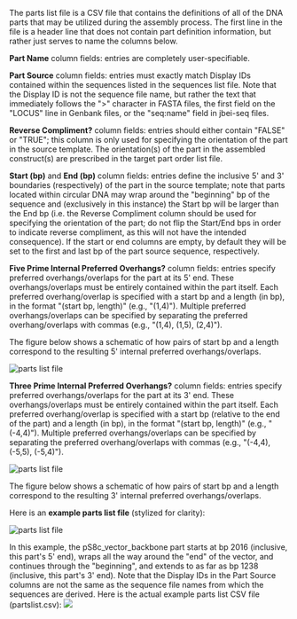 The parts list file is a CSV file that contains the definitions of all of the DNA parts that may be utilized during the assembly process. The first line in the file is a header line that does not contain part definition information, but rather just serves to name the columns below.

**Part Name** column fields:
entries are completely user-specifiable.

**Part Source** column fields:
entries must exactly match Display IDs contained within the sequences listed in the sequences list file. Note that the Display ID is not the sequence file name, but rather the text that immediately follows the ">" character in FASTA files, the first field on the "LOCUS" line in Genbank files, or the "seq:name" field in jbei-seq files.

**Reverse Compliment?** column fields:
entries should either contain "FALSE" or "TRUE"; this column is only used for specifying the orientation of the part in the source template. The orientation(s) of the part in the assembled construct(s) are prescribed in the target part order list file.

**Start (bp)** and **End (bp)** column fields:
entries define the inclusive 5' and 3' boundaries (respectively) of the part in the source template; note that parts located within circular DNA may wrap around the "beginning" bp of the sequence and (exclusively in this instance) the Start bp will be larger than the End bp (i.e. the Reverse Compliment column should be used for specifying the orientation of the part; do not flip the Start/End bps in order to indicate reverse compliment, as this will not have the intended consequence). If the start or end columns are empty, by default they will be set to the first and last bp of the part source sequence, respectively.

**Five Prime Internal Preferred Overhangs?** column fields:
entries specify preferred overhangs/overlaps for the part at its 5' end. These overhangs/overlaps must be entirely contained within the part itself. Each preferred overhang/overlap is specified with a start bp and a length (in bp), in the format "(start bp, length)" (e.g., "(1,4)"). Multiple preferred overhangs/overlaps can be specified by separating the preferred overhang/overlaps with commas (e.g., "(1,4), (1,5), (2,4)").

The figure below shows a schematic of how pairs of start bp and a length correspond to the resulting 5' internal preferred overhangs/overlaps.

![parts list file](https://dl.dropbox.com/s/y9482v9b0yyswyt/pastedImage27pdf.png)
             
**Three Prime Internal Preferred Overhangs?** column fields:
entries specify preferred overhangs/overlaps for the part at its 3' end. These overhangs/overlaps must be entirely contained within the part itself. Each preferred overhang/overlap is specified with a start bp (relative to the end of the part) and a length (in bp), in the format "(start bp, length)" (e.g., "(-4,4)"). Multiple preferred overhangs/overlaps can be specified by separating the preferred overhang/overlaps with commas (e.g., "(-4,4), (-5,5), (-5,4)").

![parts list file](https://dl.dropbox.com/s/hxmzr3qmr1ug538/pastedImage39pdf.png)

The figure below shows a schematic of how pairs of start bp and a length correspond to the resulting 3' internal preferred overhangs/overlaps.

Here is an **example parts list file** (stylized for clarity):

![parts list file](https://dl.dropbox.com/s/248b9csnj8lghmg/pastedImage35pdf.png)

In this example, the pS8c_vector_backbone part starts at bp 2016 (inclusive, this part's 5' end), wraps all the way around the "end" of the vector, and continues through the "beginning", and extends to as far as bp 1238 (inclusive, this part's 3' end). Note that the Display IDs in the Part Source columns are not the same as the sequence file names from which the sequences are derived.
Here is the actual example parts list CSV file (partslist.csv):
[![](http://j5.jbei.org/j5manual/images/_nb_fileIcons/partslistfefffe.png)](http://j5.jbei.org/j5manual/attachments/partslist.csv)